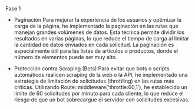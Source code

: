 Fase 1

-   Paginación
    Para mejorar la experiencia de los usuarios y optimizar la carga de la página, he implementado la paginación en las rutas que manejan grandes volúmenes de datos. Esta técnica permite dividir los resultados en varias páginas, lo que reduce el tiempo de carga al limitar la cantidad de datos enviados en cada solicitud. La paginación es especialmente útil para las listas de artículos o productos, donde el número de elementos puede ser muy alto.

-   Protección contra Scraping (Bots)
    Para evitar que bots o scripts automáticos realicen scraping de la web o la API, he implementado una estrategia de limitación de solicitudes (throttling) en las rutas más críticas. Utilizando Route::middleware('throttle:60,1'), he establecido un límite de 60 solicitudes por minuto para cada cliente, lo que reduce el riesgo de que un bot sobrecargue el servidor con solicitudes excesivas.
